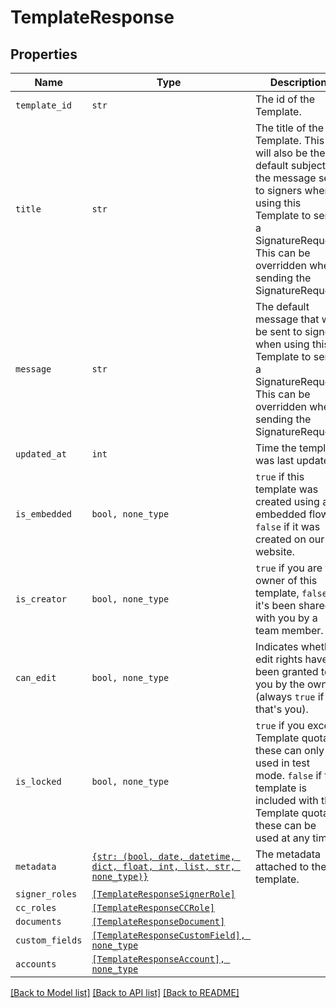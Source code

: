 # TemplateResponse



## Properties

| Name | Type | Description | Notes |
| ---- | ---- | ----------- | ----- |
| `template_id` | ```str``` |  The id of the Template.  |  |
| `title` | ```str``` |  The title of the Template. This will also be the default subject of the message sent to signers when using this Template to send a SignatureRequest. This can be overridden when sending the SignatureRequest.  |  |
| `message` | ```str``` |  The default message that will be sent to signers when using this Template to send a SignatureRequest. This can be overridden when sending the SignatureRequest.  |  |
| `updated_at` | ```int``` |  Time the template was last updated.  |  |
| `is_embedded` | ```bool, none_type``` |  `true` if this template was created using an embedded flow, `false` if it was created on our website.  |  |
| `is_creator` | ```bool, none_type``` |  `true` if you are the owner of this template, `false` if it&#39;s been shared with you by a team member.  |  |
| `can_edit` | ```bool, none_type``` |  Indicates whether edit rights have been granted to you by the owner (always `true` if that&#39;s you).  |  |
| `is_locked` | ```bool, none_type``` |  `true` if you exceed Template quota; these can only be used in test mode. `false` if the template is included with the Template quota; these can be used at any time.  |  |
| `metadata` | [```{str: (bool, date, datetime, dict, float, int, list, str, none_type)}```](.md) |  The metadata attached to the template.  |  |
| `signer_roles` | [```[TemplateResponseSignerRole]```](TemplateResponseSignerRole.md) |    |  |
| `cc_roles` | [```[TemplateResponseCCRole]```](TemplateResponseCCRole.md) |    |  |
| `documents` | [```[TemplateResponseDocument]```](TemplateResponseDocument.md) |    |  |
| `custom_fields` | [```[TemplateResponseCustomField], none_type```](TemplateResponseCustomField.md) |    |  |
| `accounts` | [```[TemplateResponseAccount], none_type```](TemplateResponseAccount.md) |    |  |


[[Back to Model list]](../README.md#documentation-for-models) [[Back to API list]](../README.md#documentation-for-api-endpoints) [[Back to README]](../README.md)


